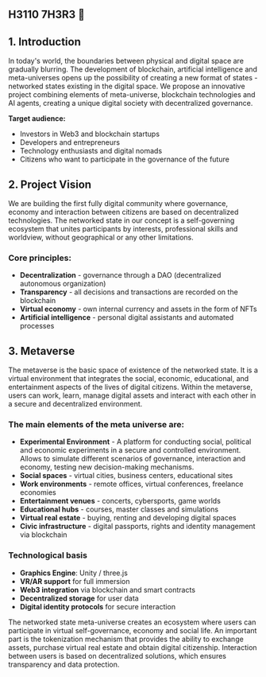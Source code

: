 ## H3110 7H3R3 👋

## **1. Introduction**
In today's world, the boundaries between physical and digital space are gradually blurring. The development of blockchain, artificial intelligence and meta-universes opens up the possibility of creating a new format of states - networked states existing in the digital space. We propose an innovative project combining elements of meta-universe, blockchain technologies and AI agents, creating a unique digital society with decentralized governance.

**Target audience:**
- Investors in Web3 and blockchain startups
- Developers and entrepreneurs
- Technology enthusiasts and digital nomads
- Citizens who want to participate in the governance of the future

## **2. Project Vision**
We are building the first fully digital community where governance, economy and interaction between citizens are based on decentralized technologies. The networked state in our concept is a self-governing ecosystem that unites participants by interests, professional skills and worldview, without geographical or any other limitations.

### **Core principles:**
- **Decentralization** - governance through a DAO (decentralized autonomous organization)
- **Transparency** - all decisions and transactions are recorded on the blockchain
- **Virtual economy** - own internal currency and assets in the form of NFTs
- **Artificial intelligence** - personal digital assistants and automated processes

## **3. Metaverse**

The metaverse is the basic space of existence of the networked state. It is a virtual environment that integrates the social, economic, educational, and entertainment aspects of the lives of digital citizens. Within the metaverse, users can work, learn, manage digital assets and interact with each other in a secure and decentralized environment.

### **The main elements of the meta universe are:**
- **Experimental Environment** - A platform for conducting social, political and economic experiments in a secure and controlled environment. Allows to simulate different scenarios of governance, interaction and economy, testing new decision-making mechanisms.
- **Social spaces** - virtual cities, business centers, educational sites
- **Work environments** - remote offices, virtual conferences, freelance economies
- **Entertainment venues** - concerts, cybersports, game worlds
- **Educational hubs** - courses, master classes and simulations
- **Virtual real estate** - buying, renting and developing digital spaces
- **Civic infrastructure** - digital passports, rights and identity management via blockchain

### **Technological basis**
- **Graphics Engine**: Unity / three.js
- **VR/AR support** for full immersion
- **Web3 integration** via blockchain and smart contracts
- **Decentralized storage** for user data
- **Digital identity protocols** for secure interaction

The networked state meta-universe creates an ecosystem where users can participate in virtual self-governance, economy and social life. An important part is the tokenization mechanism that provides the ability to exchange assets, purchase virtual real estate and obtain digital citizenship. Interaction between users is based on decentralized solutions, which ensures transparency and data protection.
